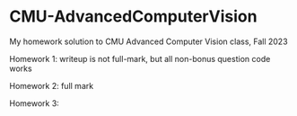 # CMU-AdvancedComputerVision
My homework solution to CMU Advanced Computer Vision class, Fall 2023

Homework 1: writeup is not full-mark, but all non-bonus question code works

Homework 2: full mark

Homework 3:
